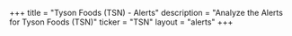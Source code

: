 +++
title = "Tyson Foods (TSN) - Alerts"
description = "Analyze the Alerts for Tyson Foods (TSN)"
ticker = "TSN"
layout = "alerts"
+++

